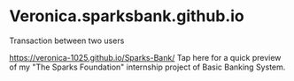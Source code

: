 # Veronica.sparksbank.github.io
Transaction between two users

https://veronica-1025.github.io/Sparks-Bank/ Tap here for a quick preview of my "The Sparks Foundation" internship project of Basic Banking System.
